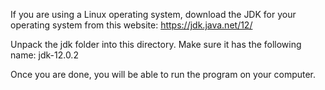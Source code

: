 If you are using a Linux operating system, download the JDK for your operating system from this website:
    https://jdk.java.net/12/

Unpack the jdk folder into this directory.
Make sure it has the following name:
    jdk-12.0.2

Once you are done, you will be able to run the program on your computer.